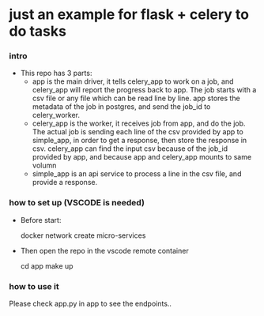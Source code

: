 # just an example for flask + celery to do tasks #

### intro ###

* This repo has 3 parts:
    * app is the main driver, it tells celery_app to work on a job, and celery_app will report the progress back to app. The job starts with a csv file or any file which can be read line by line. app stores the metadata of the job in postgres, and send the job_id to celery_worker.
    * celery_app is the worker, it receives job from app, and do the job. The actual job is sending each line of the csv provided by app to simple_app, in order to get a response, then store the response in csv. celery_app can find the input csv because of the job_id provided by app, and because app and celery_app mounts to same volumn
    * simple_app is an api service to process a line in the csv file, and provide a response.

### how to set up (VSCODE is needed) ###

* Before start:

    docker network create micro-services


* Then open the repo in the vscode remote container

    cd app
    make up


### how to use it ###

Please check app.py in app to see the endpoints..
